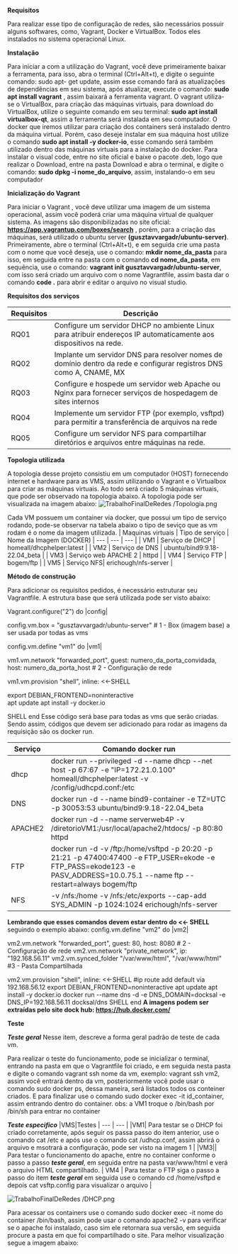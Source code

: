 **Requisitos**

Para realizar esse tipo de configuração de redes, são necessários possuir alguns softwares, como, Vagrant, Docker e VirtualBox. Todos eles instalados no sistema operacional Linux.

**Instalação**

Para iniciar a com a utilização do Vagrant, você deve primeiramente baixar a ferramenta, para isso, abra o terminal (Ctrl+Alt+t), e digite o seguinte comando: sudo apt- get update, assim esse comando fará as atualizações de dependências em seu sistema, após atualizar, execute o comando: **sudo apt install vagrant** , assim baixará a ferramenta vagrant. O vagrant utiliza-se o VirtualBox, para criação das máquinas virtuais, para download do VirtualBox, utilize o seguinte comando em seu terminal: **sudo apt install virtualbox-qt**, assim a ferramenta será instalada em seu computador. O docker que iremos utilizar para criação dos containers será instalado dentro da máquina virtual. Porém, caso deseje instalar em sua máquina host utilize o comando **sudo apt install -y docker-io**, esse comando será também utilizado dentro das máquinas virtuais para a instalação do docker. Para instalar o visual code,  entre no site oficial e baixe o pacote .deb, logo que realizar o Download, entre na pasta Download e abra o terminal, e digite o comando: **sudo dpkg -i nome_do_arquivo**, assim, instalando-o em seu computador

**Inicialização do Vagrant**

Para iniciar o Vagrant , você deve utilizar uma imagem de um sistema operacional, assim você poderá criar uma máquina virtual de qualquer sistema. As imagens são disponibilizadas no site oficial: **https://app.vagrantup.com/boxes/search** , porém, para a criação das máquinas, será utilizado o ubuntu server **(gusztavvargadr/ubuntu-server)**. Primeiramente, abre o terminal (Ctrl+Alt+t), e em seguida crie uma pasta com o nome que você deseja, use o comando: **mkdir nome_da_pasta** para isso, em seguida entre na pasta com o comando **cd nome_da_pasta**, em sequência, use o comando: **vagrant init gusztavvargadr/ubuntu-server**, com isso será criado um arquivo com o nome Vagrantfile, assim basta dar o comando **code .** para abrir e editar o arquivo no visual studio.

**Requisitos dos serviços** 

|Requisitos|Descrição                                                                                                       |
| ---  | --------------------------------------------------------------------------------------------------------------------- |
| RQ01 | Configure um servidor DHCP no ambiente Linux para atribuir endereços IP automaticamente aos dispositivos na rede.  |
| RQ02 | Implante um servidor DNS para resolver nomes de domínio dentro da rede e configurar registros DNS como A, CNAME, MX |
| RQ03 | Configure e hospede um servidor web Apache ou Nginx para fornecer serviços de hospedagem de sites internos          |
| RQ04 | Implemente um servidor FTP (por exemplo, vsftpd) para permitir a transferência de arquivos na rede                  |
| RQ05 | Configure um servidor NFS para compartilhar diretórios e arquivos entre máquinas na rede.                           |



**Topologia utilizada**

A topologia desse projeto consistiu em um computador (HOST)  fornecendo internet e hardware para as VMS, assim utilizando o Vagrant e o Virtualbox para criar as máquinas virtuais. Ao todo será criado 5 máquinas virtuais, que pode ser observado na topologia abaixo.
A topologia pode ser  visualizada na imagem abaixo: 
![ TrabalhoFinalDeRedes
/Topologia.png
](Topologia.png)

Cada VM possuem um container via docker, que possui um tipo de serviço rodando, pode-se observar na tabela abaixo o tipo de seviço que as vm rodam é o nome da imagem utilizada.
| Maquinas virtuais | Tipo de serviço | Nome da Imagem (DOCKER)
| --- | --- | --- |
| VM1 | Serviço de DHCP | homeall/dhcphelper:latest |
| VM2 | Serviço de DNS | ubuntu/bind9:9.18-22.04_beta |
| VM3 | Serviço web APACHE 2 | httpd |
| VM4 | Serviço FTP | bogem/ftp |
| VM5 | Serviço NFS| erichough/nfs-server |



**Método de construção**

Para adicionar os requisitos pedidos, é necessário estruturar seu Vagrantfile. A estrutura base que será utilizada pode ser visto abaixo: 

Vagrant.configure("2") do |config|

 config.vm.box = "gusztavvargadr/ubuntu-server"   # 1 - Box (imagem base) a ser usada por todas as vms

 config.vm.define "vm1" do |vm1|

   vm1.vm.network "forwarded_port", guest: numero_da_porta_convidada, host: numero_da_porta_host # 2  - Configuração de rede
 
   vm1.vm.provision "shell", inline: <<-SHELL

   export DEBIAN_FRONTEND=noninteractive   
   apt update
   apt install -y docker.io

   SHELL
 end
Esse código será base para todas as vms que serão criadas. Sendo assim, códigos que devem ser adicionado para rodar as imagens da requisição são os docker run.

|Serviço | Comando docker run|
|---|---|
| dhcp |docker run --privileged -d --name dhcp --net host -p 67:67 -e "IP=172.21.0.100" homeall/dhcphelper:latest -v /config/udhcpd.conf:/etc
| DNS | docker run -d --name bind9-container -e TZ=UTC -p 30053:53 ubuntu/bind9:9.18-22.04_beta |
| APACHE2 | docker run -d --name serverweb4P -v /diretorioVM1:/usr/local/apache2/htdocs/ -p 80:80 httpd |
| FTP |docker run -d -v /ftp:/home/vsftpd -p 20:20 -p 21:21 -p 47400:47400 -e FTP_USER=ekode -e FTP_PASS=ekode123 -e PASV_ADDRESS=10.0.75.1 --name ftp --restart=always bogem/ftp|
| NFS |  -v /nfs:/home -v /nfs:/etc/exports --cap-add SYS_ADMIN -p 1024:1024 erichough/nfs-server |

**Lembrando que esses comandos devem estar dentro do <<- SHELL** seguindo o exemplo abaixo:
config.vm.define "vm2" do |vm2|

   vm2.vm.network "forwarded_port", guest: 80, host: 8080 # 2  - Configuração de rede
   vm2.vm.network "private_network", ip: "192.168.56.11"
   vm2.vm.synced_folder "/var/www/html", "/var/www/html" #3 - Pasta Compartilhada
 
   vm2.vm.provision "shell", inline: <<-SHELL
     #ip route add default via 192.168.56.12
     export DEBIAN_FRONTEND=noninteractive
     apt update
     apt install -y docker.io
     docker run --name dns -d -e DNS_DOMAIN=docksal -e DNS_IP=192.168.56.11 docksal/dns
   SHELL
 end
**A imagens podem ser extraídas pelo site dock hub: https://hub.docker.com/**

**Teste**

***Teste geral***
Nesse item, descreve a forma geral padrão de teste de cada vm.

Para realizar o teste do funcionamento, pode se inicializar o terminal, entrando na pasta em que o Vagrantfile foi criado, e em seguida nesta pasta e digite o comando vagrant ssh nome da vm, exemplo: vagrant ssh vm2, assim você entrará dentro da vm, posteriormente você pode usar o comando sudo docker ps, dessa maneira, será listados todos os conteiner criados. E para finalizar use o comando sudo docker exec -it id_container, assim entrando dentro do container. obs: a VM1 troque o /bin/bash por /bin/sh para entrar no container

***Teste especifico***
|VMS|Testes
| --- | --- |
|VM1| Para testar se o DHCP foi criado corretamente, após seguir os passa passo do item anterior, use o comando cat /etc e após use o comando cat /udhcp.conf, assim abrirá o arquivo e msotrará a configuração, pode ser visto na imagem 1 |
|VM3|| Para testar o funcionamento do apache, entre no container conforme o passo a passo ***teste geral***, em seguida entre na pasta var/www/html e verá o arquivo HTML compartilhado.
| VM4 | Para testar o FTP siga o passo a passo do item ***teste geral*** em seguida use o comando cd /home/vsftpd e depois cat vsftp.config  para visualizar o arquivo |

![ TrabalhoFinalDeRedes
/DHCP.png
](DHCP.png)

Para acessar os containers use o comando sudo docker exec -it nome do container /bin/bash, assim pode usar o comando apache2 -v para verificar se o apache foi instalado, caso sim ele retornara sua versão, em seguida procure a pasta em que foi compartilhado o site. Para melhor visualização segue a imagem abaixo:


